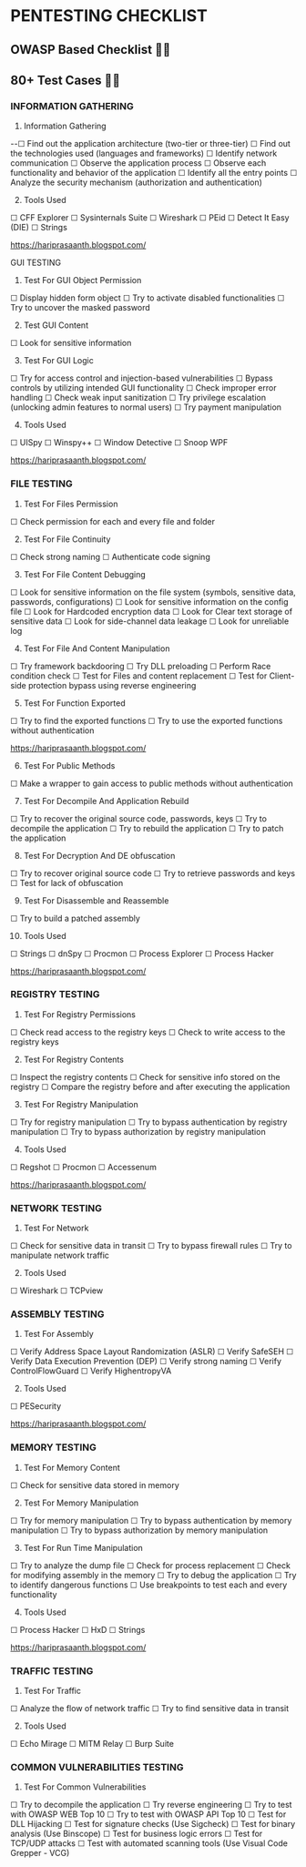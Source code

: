 # PENTESTING CHECKLIST

## OWASP Based Checklist 🌟🌟
## 80+ Test Cases 🚀🚀

### INFORMATION GATHERING

1. Information Gathering

--☐ Find out the application architecture (two-tier or three-tier)
☐ Find out the technologies used (languages and frameworks)
☐ Identify network communication
☐ Observe the application process
☐ Observe each functionality and behavior of the application
☐ Identify all the entry points
☐ Analyze the security mechanism (authorization and authentication)

2. Tools Used

☐ CFF Explorer
☐ Sysinternals Suite
☐ Wireshark
☐ PEid
☐ Detect It Easy (DIE)
☐ Strings

https://hariprasaanth.blogspot.com/

GUI TESTING

1. Test For GUI Object Permission

☐ Display hidden form object
☐ Try to activate disabled functionalities
☐ Try to uncover the masked password

2. Test GUI Content

☐ Look for sensitive information

3. Test For GUI Logic

☐ Try for access control and injection-based vulnerabilities
☐ Bypass controls by utilizing intended GUI functionality
☐ Check improper error handling
☐ Check weak input sanitization
☐ Try privilege escalation (unlocking admin features to normal users)
☐ Try payment manipulation

4. Tools Used

☐ UISpy
☐ Winspy++
☐ Window Detective
☐ Snoop WPF

https://hariprasaanth.blogspot.com/

### FILE TESTING

1. Test For Files Permission

☐ Check permission for each and every file and folder

2. Test For File Continuity

☐ Check strong naming
☐ Authenticate code signing

3. Test For File Content Debugging

☐ Look for sensitive information on the file system (symbols, sensitive
data, passwords, configurations)
☐ Look for sensitive information on the config file
☐ Look for Hardcoded encryption data
☐ Look for Clear text storage of sensitive data
☐ Look for side-channel data leakage
☐ Look for unreliable log

4. Test For File And Content Manipulation

☐ Try framework backdooring
☐ Try DLL preloading
☐ Perform Race condition check
☐ Test for Files and content replacement
☐ Test for Client-side protection bypass using reverse engineering

5. Test For Function Exported

☐ Try to find the exported functions
☐ Try to use the exported functions without authentication

https://hariprasaanth.blogspot.com/

6. Test For Public Methods

☐ Make a wrapper to gain access to public methods without authentication

7. Test For Decompile And Application Rebuild

☐ Try to recover the original source code, passwords, keys
☐ Try to decompile the application
☐ Try to rebuild the application
☐ Try to patch the application

8. Test For Decryption And DE obfuscation

☐ Try to recover original source code
☐ Try to retrieve passwords and keys
☐ Test for lack of obfuscation

9. Test For Disassemble and Reassemble

☐ Try to build a patched assembly

10. Tools Used

☐ Strings
☐ dnSpy
☐ Procmon
☐ Process Explorer
☐ Process Hacker

https://hariprasaanth.blogspot.com/

### REGISTRY TESTING

1. Test For Registry Permissions

☐ Check read access to the registry keys
☐ Check to write access to the registry keys

2. Test For Registry Contents

☐ Inspect the registry contents
☐ Check for sensitive info stored on the registry
☐ Compare the registry before and after executing the application

3. Test For Registry Manipulation

☐ Try for registry manipulation
☐ Try to bypass authentication by registry manipulation
☐ Try to bypass authorization by registry manipulation

4. Tools Used

☐ Regshot
☐ Procmon
☐ Accessenum

https://hariprasaanth.blogspot.com/

### NETWORK TESTING

1. Test For Network

☐ Check for sensitive data in transit
☐ Try to bypass firewall rules
☐ Try to manipulate network traffic

2. Tools Used

☐ Wireshark
☐ TCPview

### ASSEMBLY TESTING

1. Test For Assembly

☐ Verify Address Space Layout Randomization (ASLR)
☐ Verify SafeSEH
☐ Verify Data Execution Prevention (DEP)
☐ Verify strong naming
☐ Verify ControlFlowGuard
☐ Verify HighentropyVA

2. Tools Used

☐ PESecurity

https://hariprasaanth.blogspot.com/

### MEMORY TESTING

1. Test For Memory Content

☐ Check for sensitive data stored in memory

2. Test For Memory Manipulation

☐ Try for memory manipulation
☐ Try to bypass authentication by memory manipulation
☐ Try to bypass authorization by memory manipulation

3. Test For Run Time Manipulation

☐ Try to analyze the dump file
☐ Check for process replacement
☐ Check for modifying assembly in the memory
☐ Try to debug the application
☐ Try to identify dangerous functions
☐ Use breakpoints to test each and every functionality

4. Tools Used

☐ Process Hacker
☐ HxD
☐ Strings

https://hariprasaanth.blogspot.com/

### TRAFFIC TESTING

1. Test For Traffic

☐ Analyze the flow of network traffic
☐ Try to find sensitive data in transit

2. Tools Used

☐ Echo Mirage
☐ MITM Relay
☐ Burp Suite

### COMMON VULNERABILITIES TESTING

1. Test For Common Vulnerabilities

☐ Try to decompile the application
☐ Try reverse engineering
☐ Try to test with OWASP WEB Top 10
☐ Try to test with OWASP API Top 10
☐ Test for DLL Hijacking
☐ Test for signature checks (Use Sigcheck)
☐ Test for binary analysis (Use Binscope)
☐ Test for business logic errors
☐ Test for TCP/UDP attacks
☐ Test with automated scanning tools (Use Visual Code Grepper - VCG)
